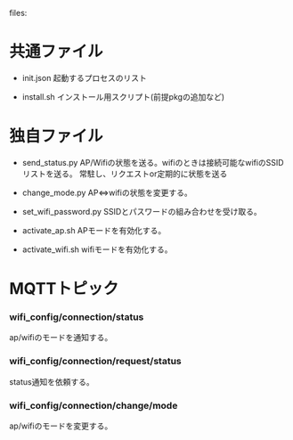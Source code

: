 files: 

# 共通ファイル

* init.json
起動するプロセスのリスト

* install.sh
インストール用スクリプト(前提pkgの追加など)

# 独自ファイル

* send_status.py
AP/Wifiの状態を送る。wifiのときは接続可能なwifiのSSIDリストを送る。
常駐し、リクエストor定期的に状態を送る

* change_mode.py
AP⇔wifiの状態を変更する。

* set_wifi_password.py
SSIDとパスワードの組み合わせを受け取る。

* activate_ap.sh
APモードを有効化する。

* activate_wifi.sh
wifiモードを有効化する。


# MQTTトピック

### wifi_config/connection/status

ap/wifiのモードを通知する。

### wifi_config/connection/request/status

status通知を依頼する。

### wifi_config/connection/change/mode

ap/wifiのモードを変更する。